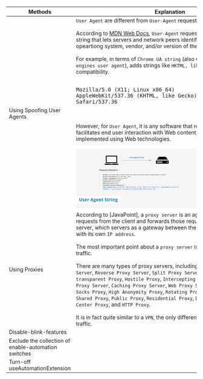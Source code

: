 |Methods|Explanation|
|---|---|
|Using Spoofing User Agents|`User Agent` are different from `User-Agent` request header.<br><br>According to [MDN Web Docs](https://developer.mozilla.org/en-US/docs/Web/HTTP/Headers/User-Agent), `User-Agent` request header is a characteristic string that lets servers and network peers identify the application, opeartiong system, vendor, and/or version of the requesting `user agent`.<br><br>For example, in terms of `Chrome UA string` (also `Chromium`/`Blink-based engines user agent`), adds strings like `HKTML, like Gecko` and `Safari` for compatibility.<br><br><pre>Mozilla/5.0 (X11; Linux x86_64) AppleWebKit/537.36 (KHTML, like Gecko) Chrome/51.0.2704.103 Safari/537.36</pre><br><br>However, for `User Agent`, it is any software that retrieves, renders and facilitates end user interaction with Web content, or whose user interface is implemented using Web technologies.<br><br>![image](./images/user-agent-string-keycdn.png)|
|Using Proxies|According to [JavaPoint], a `proxy server` is an agent that accepts incoming requests from the client and forwards those requests to the destination server, which servers as a gateway between the end-user and the Internet, with its own `IP address`.<br><br>The most important point about a `proxy server` is that it does not encrypt traffic.<br><br>There are many types of proxy servers, including `Forward/Open Proxy Server`, `Reverse Proxy Server`, `Split Proxy Server`, `Transparent Proxy`, `Non-transparent Proxy`, `Hostile Proxy`, `Intercepting PRoxy Server`, `Forced Proxy Server`, `Caching Proxy Server`, `Web Proxy Server`, `Anonymous Proxy`, `Socks Proxy`, `High Anonymity Proxy`, `Rotating Proxy`, `SSL Proxy Server`, `Shared Proxy`, `Public Proxy`, `Residential Proxy`, `Distorting Proxy`, `Data Center Proxy`, and `HTTP Proxy`.<br><br>It is in fact quite similar to a `VPN`, the only difference is that `VPN` encrypts traffic.|
|Disable-blink-features||
|Exclude the collection of enable-automation switches||
|Turn-off useAutomationExtension||

